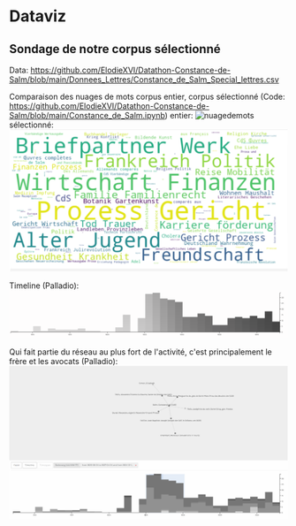 # Dataviz
## Sondage de notre corpus sélectionné

Data: https://github.com/ElodieXVI/Datathon-Constance-de-Salm/blob/main/Donnees_Lettres/Constance_de_Salm_Special_lettres.csv

Comparaison des nuages de mots corpus entier, corpus sélectionné (Code: https://github.com/ElodieXVI/Datathon-Constance-de-Salm/blob/main/Constance_de_Salm.ipynb)
entier:
![nuagedemots](wordcloud%20Schlagwörter%20corpus%20complet.PNG)
sélectionné:
![nuagedemots](wordcloud%20Schlagwörter%20corpus%20sélectionné.PNG)

Timeline (Palladio):
![Timeline](timeline%20corpus%20séléctionné.PNG)

Qui fait partie du réseau au plus fort de l'activité, c'est principalement le frère et les avocats (Palladio):
![reseau](reseau%20corpus%20sélectionné%20-%20focalisation%20temporelle%20en%20fonction%20de%20la%20quantité%20-%20resultat%20principalement%20frère%20et%20avocat.PNG)
